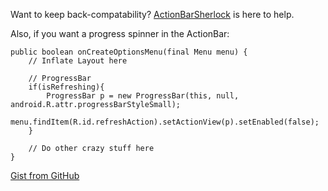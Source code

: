 Want to keep back-compatability? [ActionBarSherlock](http://abs.io) is here to help.

Also, if you want a progress spinner in the ActionBar:

	public boolean onCreateOptionsMenu(final Menu menu) {
		// Inflate Layout here

		// ProgressBar
		if(isRefreshing){
			ProgressBar p = new ProgressBar(this, null, android.R.attr.progressBarStyleSmall);
			menu.findItem(R.id.refreshAction).setActionView(p).setEnabled(false);
		}

		// Do other crazy stuff here
	}
[Gist from GitHub](https://gist.github.com/3512711)
